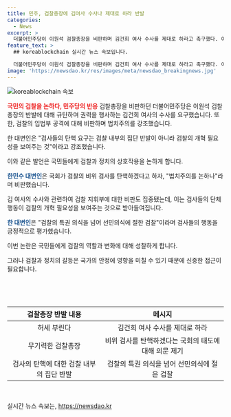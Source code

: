 ```yaml
---
title: 민주, 검찰총장에 김여사 수사나 제대로 하라 반발
categories:
  - News
excerpt: >
  더불어민주당이 이원석 검찰총장을 비판하며 김건희 여사 수사를 제대로 하라고 촉구했다. 이에 대한 반발로 이 총장은 탄핵 소추안을 반대하며 검찰 내부에선 집단 반발과 공무원의 특권 의식을 넘어선 선민 의식이 있다는 비판이 제기되고 있다. 이를 통해 검찰의 개혁 필요성을 강조하며, 한 대변인은 탄핵에 대한 검사들의 단체 행동이 검찰 개혁의 필요성을 분명히 보여준다고 지적하고 있다.
feature_text: >
  ## koreablockchain 실시간 뉴스 속보입니다.

  더불어민주당이 이원석 검찰총장을 비판하며 김건희 여사 수사를 제대로 하라고 촉구했다. 이에 대한 반발로 이 총장은 탄핵 소추안을 반대하며 검찰 내부에선 집단 반발과 공무원의 특권 의식을 넘어선 선민 의식이 있다는 비판이 제기되고 있다. 이를 통해 검찰의 개혁 필요성을 강조하며, 한 대변인은 탄핵에 대한 검사들의 단체 행동이 검찰 개혁의 필요성을 분명히 보여준다고 지적하고 있다.
image: 'https://newsdao.kr/res/images/meta/newsdao_breakingnews.jpg'
---
```


<p><img src="https://newsdao.kr/res/images/meta/newsdao_breakingnews.jpg" alt="koreablockchain 속보" /></p>

<p><b><span style="color: #ee2323;">국민의 검찰을 논하다, 민주당의 반응</span></b>
검찰총장을 비판하던 더불어민주당은 이원석 검찰총장의 반발에 대해 규탄하며 권력을 행사하는 김건희 여사의 수사를 요구했습니다. 또한, 검찰의 입법부 공격에 대해 비판하며 법치주의를 강조했습니다.</p>

<p>한 대변인은 "검사들의 탄핵 요구는 검찰 내부의 집단 반발이 아니라 검찰의 개혁 필요성을 보여주는 것"이라고 강조했습니다.</p>

<p>이와 같은 발언은 국민들에게 검찰과 정치의 상호작용을 논하게 합니다.</p>

<p><b><span style="color: #1a5490;">한민수 대변인</span></b>은 국회가 검찰의 비위 검사를 탄핵하겠다고 하자, "법치주의를 논하나"라며 비판했습니다.</p>

<p>김 여사의 수사와 관련하여 검찰 지휘부에 대한 비판도 집중됐는데, 이는 검사들의 단체 행동이 검찰의 개혁 필요성을 보여주는 것으로 받아들여집니다.</p>

<p><b><span style="color: #1a5490;">한 대변인</span></b>은 "검찰의 특권 의식을 넘어 선민의식에 절한 검찰"이라며 검사들의 행동을 긍정적으로 평가했습니다.</p>

<p>이번 논란은 국민들에게 검찰의 역할과 변화에 대해 성찰하게 합니다.</p>

<p>그러나 검찰과 정치의 갈등은 국가의 안정에 영향을 미칠 수 있기 때문에 신중한 접근이 필요합니다.</p>

<p data-ke-size="size16">&nbsp;</p>

<p data-ke-size="size16">&nbsp;</p>

<table>
<thead>
<tr>
<th style="text-align: center;">검찰총장 반발 내용</th>
<th style="text-align: center;">메시지</th>
</tr>
</thead>
<tbody>
<tr>
<td style="text-align: center;">허세 부린다</td>
<td style="text-align: center;">김건희 여사 수사를 제대로 하라</td>
</tr>
<tr>
<td style="text-align: center;">무기력한 검찰총장</td>
<td style="text-align: center;">비위 검사를 탄핵하겠다는 국회의 태도에 대해 의문 제기</td>
</tr>
<tr>
<td style="text-align: center;">검사의 탄핵에 대한 검찰 내부의 집단 반발</td>
<td style="text-align: center;">검찰의 특권 의식을 넘어 선민의식에 절은 검찰</td>
</tr>
</tbody>
</table>

<p data-ke-size="size16">&nbsp;</p>
실시간 뉴스 속보는, <a href="https://newsdao.kr" rel="dofollow">https://newsdao.kr</a>


